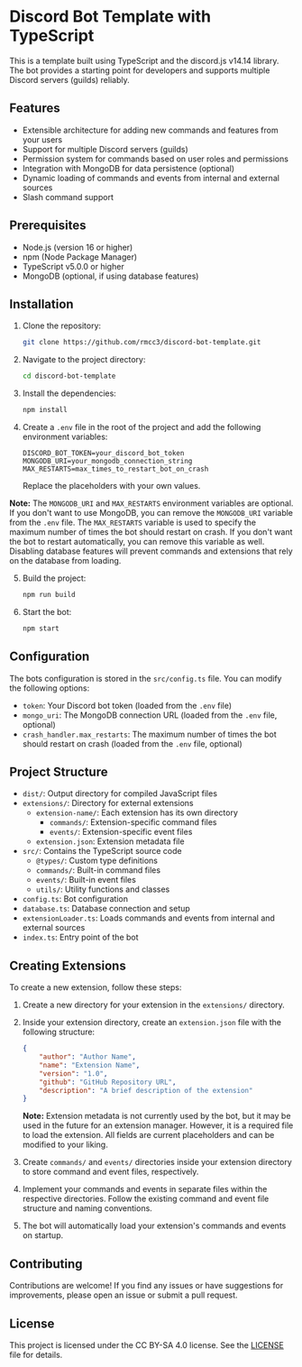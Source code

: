 # Discord Bot Template with TypeScript

This is a template built using TypeScript and the discord.js v14.14 library. The bot provides a starting point for developers and supports multiple Discord servers (guilds) reliably.

## Features

- Extensible architecture for adding new commands and features from your users
- Support for multiple Discord servers (guilds)
- Permission system for commands based on user roles and permissions
- Integration with MongoDB for data persistence (optional)
- Dynamic loading of commands and events from internal and external sources
- Slash command support

## Prerequisites

- Node.js (version 16 or higher)
- npm (Node Package Manager)
- TypeScript v5.0.0 or higher
- MongoDB (optional, if using database features)

## Installation

1. Clone the repository:

    ```bash
    git clone https://github.com/rmcc3/discord-bot-template.git
    ```

2. Navigate to the project directory:

    ```bash
   cd discord-bot-template
    ```
   
3. Install the dependencies:

    ```bash
    npm install
    ```
   
4. Create a `.env` file in the root of the project and add the following environment variables:

    ```env
    DISCORD_BOT_TOKEN=your_discord_bot_token
    MONGODB_URI=your_mongodb_connection_string
    MAX_RESTARTS=max_times_to_restart_bot_on_crash
    ```
   
    Replace the placeholders with your own values.

**Note:** The `MONGODB_URI` and `MAX_RESTARTS` environment variables are optional. If you don't want to use MongoDB, you can remove the `MONGODB_URI` variable from the `.env` file. The `MAX_RESTARTS` variable is used to specify the maximum number of times the bot should restart on crash. If you don't want the bot to restart automatically, you can remove this variable as well. Disabling database features will prevent commands and extensions that rely on the database from loading.
   
5. Build the project:

    ```bash
    npm run build
    ```
   
6. Start the bot:

    ```bash
    npm start
    ```
   
## Configuration

The bots configuration is stored in the `src/config.ts` file. You can modify the following options:

* `token`: Your Discord bot token (loaded from the `.env` file)
* `mongo_uri`: The MongoDB connection URL (loaded from the `.env` file, optional)
* `crash_handler.max_restarts`: The maximum number of times the bot should restart on crash (loaded from the `.env` file, optional)

## Project Structure

* `dist/`: Output directory for compiled JavaScript files
* `extensions/`: Directory for external extensions
    * `extension-name/`: Each extension has its own directory 
      * `commands/`: Extension-specific command files 
      * `events/`: Extension-specific event files 
    * `extension.json`: Extension metadata file
* `src/`: Contains the TypeScript source code
    * `@types/`: Custom type definitions
    * `commands/`: Built-in command files 
    * `events/`: Built-in event files 
    * `utils/`: Utility functions and classes
* `config.ts`: Bot configuration
* `database.ts`: Database connection and setup
* `extensionLoader.ts`: Loads commands and events from internal and external sources
* `index.ts`: Entry point of the bot

## Creating Extensions

To create a new extension, follow these steps:

1. Create a new directory for your extension in the `extensions/` directory.
2. Inside your extension directory, create an `extension.json` file with the following structure:

    ```json
    {
        "author": "Author Name",
        "name": "Extension Name",
        "version": "1.0",
        "github": "GitHub Repository URL",
        "description": "A brief description of the extension"
    }
    ```
   **Note:** Extension metadata is not currently used by the bot, but it may be used in the future for an extension manager. However, it is a required file to load the extension. All fields are current placeholders and can be modified to your liking.

3. Create `commands/` and `events/` directories inside your extension directory to store command and event files, respectively.
4. Implement your commands and events in separate files within the respective directories. Follow the existing command and event file structure and naming conventions.
5. The bot will automatically load your extension's commands and events on startup.

## Contributing
Contributions are welcome! If you find any issues or have suggestions for improvements, please open an issue or submit a pull request.

## License
This project is licensed under the CC BY-SA 4.0 license. See the [LICENSE](LICENSE) file for details.
